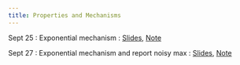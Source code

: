 ```yaml
---
title: Properties and Mechanisms
---
```


Sept 25
: Exponential mechanism
  : [Slides](https://drive.google.com/open?id=11raUd0eISdDOI2uOAXAmDtj2SnMYtoFh&usp=drive_fs), [Note](https://drive.google.com/file/d/18O6O0HncU_b0KyNyw6motBz-0-xgTPfA/view?usp=sharing)


Sept 27
: Exponential mechanism and report noisy max
  : [Slides](https://drive.google.com/open?id=15Q4g35Tiv1PROAPqg7OZsG9jRNDIxXJw&usp=drive_fs), [Note](https://drive.google.com/file/d/18O6O0HncU_b0KyNyw6motBz-0-xgTPfA/view?usp=sharing)

<!--
Sept 30
: **Recitation**{: .label .label-purple} Review on DP properties, exponential mechanism and HW2

-->